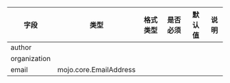 | 字段 | 类型 | 格式类型 | 是否必须 | 默认值 | 说明 |
|---|---|---|---|---|---|
| author |  |  |  |  |
| organization |  |  |  |  |
| email | mojo.core.EmailAddress |  |  |  |
